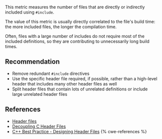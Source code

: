 This metric measures the number of files that are directly or indirectly included using `#include`.

The value of this metric is usually directly correlated to the file's build time: the more included files, the longer the compilation time.

Often, files with a large number of includes do not require most of the included definitions, so they are contributing to unnecessarily long build times.


## Recommendation
* Remove redundant `#include` directives
* Use the specific header file required, if possible, rather than a high-level header that includes many other header files as well
* Split header files that contain lots of unrelated definitions or include large unrelated header files

## References
* [Header files](http://www.learncpp.com/cpp-tutorial/19-header-files/)
* [Decoupling C Header Files](http://www.drdobbs.com/cpp/decoupling-c-header-files/212701130)
* [C++ Best Practice - Designing Header Files](https://accu.org/journals/overload/14/72/griffiths_1995/)
{% cwe-references %}
